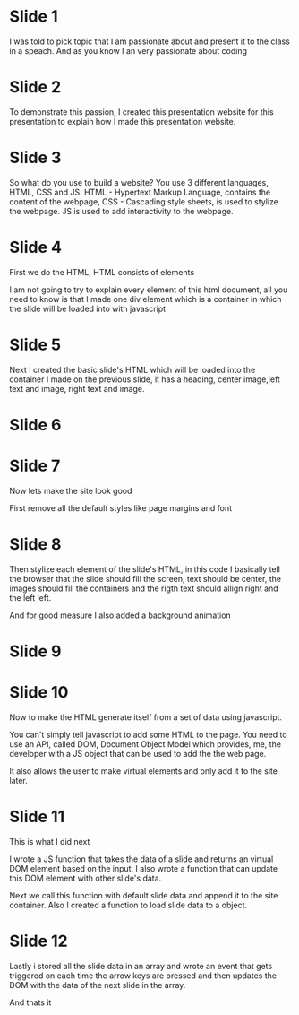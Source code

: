 # Slide 1
I was told to pick topic that I am passionate about and present it to the class in a speach. And as you know I an very passionate about coding

# Slide 2
To demonstrate this passion, I created this presentation website for this presentation to explain how I made this presentation website.

# Slide 3
So what do you use to build a website? You use 3 different languages, HTML, CSS and JS. HTML - Hypertext Markup Language, contains the content of the webpage, CSS - Cascading style sheets, is used to stylize the webpage. JS is used to add interactivity to the webpage.

# Slide 4
First we do the HTML, HTML consists of elements

I am not going to try to explain every element of this html document, all you need to know is that I made one div element which is a container in which the slide will be loaded into with javascript

# Slide 5
Next I created the basic slide's HTML which will be loaded into the container I made on the previous slide, it has a heading, center image,left text and image, right text and image.

# Slide 6

# Slide 7
Now lets make the site look good

First remove all the default styles like page margins and font

# Slide 8
Then stylize each element of the slide's HTML, in this code I basically tell the browser that the slide should fill the screen, text should be center, the images should fill the containers and the rigth text should allign right and the left left.

And for good measure I also added a background animation

# Slide 9

# Slide 10 
Now to make the HTML generate itself from a set of data using javascript.

You can't simply tell javascript to add some HTML to the page. You need to use an API, called DOM, Document Object Model which provides, me, the developer with a JS object that can be used to add the the web page.

It also allows the user to make virtual elements and only add it to the site later.

# Slide 11
This is what I did next

I wrote a JS function that takes the data of a slide and returns an virtual DOM element based on the input. I also wrote a function that can update this DOM element with other slide's data.

Next we call this function with default slide data and append it to the site container. Also I created a function to load slide data to a object.

# Slide 12
Lastly i stored all the slide data in an array and wrote an event that gets triggered on each time the arrow keys are pressed and then updates the DOM with the data of the next slide in the array.

And thats it
